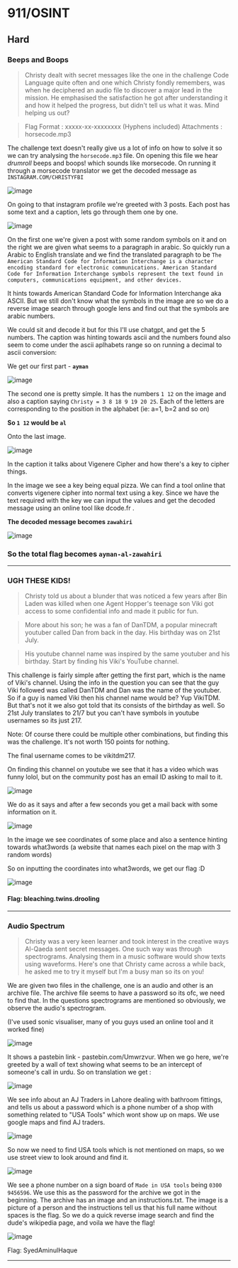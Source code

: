 # 911/OSINT

## Hard

### Beeps and Boops

> Christy dealt with secret messages like the one in the challenge Code Language quite often and one which Christy fondly remembers, was when he deciphered an audio file to discover a major lead in the mission.
> He emphasised the satisfaction he got after understanding it and how it helped the progress, but didn't tell us what it was. Mind helping us out?

> Flag Format : xxxxx-xx-xxxxxxxx (Hyphens included)
> Attachments : horsecode.mp3

The challenge text doesn't really give us a lot of info on how to solve it so we can try analysing the `horsecode.mp3` file. On opening this file we hear *drumroll* beeps and boops! which sounds like morsecode. On running it through a morsecode translator we get the decoded message as `INSTAGRAM.COM/CHRISTYFBI`

![image](https://github.com/user-attachments/assets/3212827e-ed5f-4247-b456-55b584205d3e)

On going to that instagram profile we're greeted with 3 posts. Each post has some text and a caption, lets go through them one by one.

![image](https://github.com/user-attachments/assets/87847283-2234-4f5c-ba84-ea9e737bbcd2)

On the first one we're given a post with some random symbols on it and on the right we are given what seems to a paragraph in arabic. So quickly run a Arabic to English translate and we find the translated paragraph to be `The American Standard Code for Information Interchange is a character encoding standard for electronic communications. American Standard Code for Information Interchange symbols represent the text found in computers, communications equipment, and other devices.`

It hints towards American Standard Code for Information Interchange aka ASCII. But we still don't know what the symbols in the image are so we do a reverse image search through google lens and find out that the symbols are arabic numbers.

We could sit and decode it but for this I'll use chatgpt, and get the 5 numbers. The caption was hinting towards ascii and the numbers found also seem to come under the ascii aplhabets range so on running a decimal to ascii conversion:

We get our first part - **`ayman`**

![image](https://github.com/user-attachments/assets/33cf964d-be30-4add-a219-4e839c8fc5ca)


The second one is pretty simple. It has the numbers `1 12` on the image and also a caption saying `Christy = 3 8 18 9 19 20 25`. Each of the letters are corresponding to the position in the alphabet (ie: a=1, b=2 and so on)

**So `1 12` would be `al`**

Onto the last image. 

![image](https://github.com/user-attachments/assets/e44a908a-02c8-4416-8394-ec550444ef97)

In the caption it talks about Vigenere Cipher and how there's a key to cipher things.

In the image we see a key being equal pizza. We can find a tool online that converts vigenere cipher into normal text using a key. Since we have the text required with the key we can input the values and get the decoded message using an online tool like dcode.fr .

**The decoded message becomes `zawahiri`**

![image](https://github.com/user-attachments/assets/90fbb94a-3f6f-4027-bddd-645a0f722caf)

### So the total flag becomes **`ayman-al-zawahiri`**

---


### UGH THESE KIDS!

> Christy told us about a blunder that was noticed a few years after Bin Laden was killed when one Agent Hopper's teenage son Viki got access to some confidential info and made it public for fun.

> More about his son; he was a fan of DanTDM, a popular minecraft youtuber called Dan from back in the day. His birthday was on 21st July.

> His youtube channel name was inspired by the same youtuber and his birthday. Start by finding his Viki's YouTube channel.

This challenge is fairly simple after getting the first part, which is the name of Viki's channel. Using the info in the question you can see that the guy Viki followed was called DanTDM and Dan was the name of the youtuber. So if a guy is named Viki then his channel name would be? Yup VikiTDM. But that's not it we also got told that its consists of the birthday as well. So 21st July translates to 21/7 but you can't have symbols in youtube usernames so its just 217.

Note: Of course there could be multiple other combinations, but finding this was the challenge. It's not worth 150 points for nothing.

The final username comes to be vikitdm217.

On finding this channel on youtube we see that it has a video which was funny lolol, but on the community post has an email ID asking to mail to it.

![image](https://github.com/user-attachments/assets/fcbfe63e-bba0-493b-82fe-2c4288916eed)

We do as it says and after a few seconds you get a mail back with some information on it. 

![image](https://github.com/user-attachments/assets/cada2a52-90fb-42ac-b9f9-3eb65ee4f001)

In the image we see coordinates of some place and also a sentence hinting towards what3words (a website that names each pixel on the map with 3 random words)

So on inputting the coordinates into what3words, we get our flag :D

![image](https://github.com/user-attachments/assets/5debfb83-1ada-4e46-8bf6-23bb0b0f3135)

#### Flag: bleaching.twins.drooling

---

### Audio Spectrum

> Christy was a very keen learner and took interest in the creative ways Al-Qaeda sent secret messages. One such way was through spectrograms. Analysing them in a music software would show texts using waveforms.
> Here's one that Christy came across a while back, he asked me to try it myself but I'm a busy man so its on you!

We are given two files in the challenge, one is an audio and other is an archive file. The archive file seems to have a password so its ofc, we need to find that. In the questions spectrograms are mentioned so obviously, we observe the audio's spectrogram.

(I've used sonic visualiser, many of you guys used an online tool and it worked fine)

![image](https://github.com/user-attachments/assets/8f0f1ef8-7c08-4790-81a0-7d84cc75f71c)

It shows a pastebin link - pastebin.com/Umwrzvur. When we go here, we're greeted by a wall of text showing what seems to be an intercept of someone's call in urdu. So on translation we get : 

![image](https://github.com/user-attachments/assets/1118dd1c-e424-4d4e-b09b-e88d3b288096)

We see info about an AJ Traders in Lahore dealing with bathroom fittings, and tells us about a password which is a phone number of a shop with something related to "USA Tools" which wont show up on maps. We use google maps and find AJ traders.

![image](https://github.com/user-attachments/assets/d647fffa-fb27-4515-8cc8-f2bcc1d26b64)

So now we need to find USA tools which is not mentioned on maps, so we use street view to look around and find it.

![image](https://github.com/user-attachments/assets/e185f93a-0554-4868-89af-f34cbf08f819)

We see a phone number on a sign board of `Made in USA tools` being `0300 9456596`. We use this as the password for the archive we got in the beginning. The archive has an image and an instructions.txt. The image is a picture of a person and the instructions tell us that his full name without spaces is the flag. So we do a quick reverse image search and find the dude's wikipedia page, and voila we have the flag!

![image](https://github.com/user-attachments/assets/c40a1b54-cb8f-48d7-94c4-96e2919cf144)

Flag: SyedAminulHaque


---

























